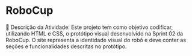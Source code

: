# RoboCup

🧠 Descrição da Atividade:
Este projeto tem como objetivo codificar, utilizando HTML e CSS, o protótipo visual desenvolvido na Sprint 02 da RoboCup. O site representa a identidade visual do robô e deve conter as seções e funcionalidades descritas no protótipo.
